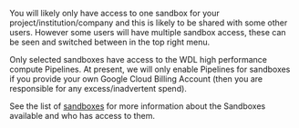 You will likely only have access to one sandbox for your project/institution/company and this is likely to be shared with some other users. However some users will have multiple sandbox access, these can be seen and switched between in the top right menu.

Only selected sandboxes have access to the WDL high performance compute Pipelines. At present, we will only enable Pipelines for sandboxes if you provide your own Google Cloud Billing Account (then you are responsible for any excess/inadvertent spend).

See the list of [sandboxes](../explainers/sandboxes.md) for more information about the Sandboxes available and who has access to them.
